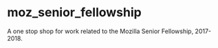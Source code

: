 # moz_senior_fellowship
A one stop shop for work related to the Mozilla Senior Fellowship, 2017-2018. 
